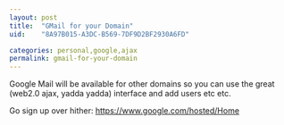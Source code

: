 ```yaml
---
layout: post
title:  "GMail for your Domain"
uid:	"8A97B015-A3DC-B569-7DF9D2BF2930A6FD"

categories: personal,google,ajax
permalink: gmail-for-your-domain
---
```

Google Mail will be available for other domains so you can use the great (web2.0 ajax, yadda yadda) interface and add users etc etc.

Go sign up over hither: <a href="https://www.google.com/hosted/Home">https://www.google.com/hosted/Home</a>